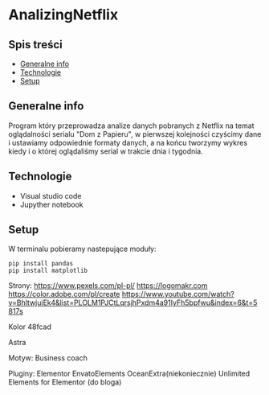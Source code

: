 ﻿# AnalizingNetflix

## Spis treści
* [Generalne info](#generalne-info)
* [Technologie](#technologie)
* [Setup](#setup)

## Generalne info 
Program który przeprowadza analize danych pobranych z Netflix na temat oglądalności serialu "Dom z Papieru", w pierwszej kolejności czyścimy dane i ustawiamy odpowiednie formaty danych, a na końcu tworzymy wykres  kiedy i o której oglądaliśmy serial w trakcie dnia i tygodnia.

## Technologie
* Visual studio code
* Jupyther notebook

## Setup

W terminalu pobieramy nastepujące moduły:

```
pip install pandas
pip install matplotlib
```


Strony:
https://www.pexels.com/pl-pl/
https://logomakr.com
https://color.adobe.com/pl/create
https://www.youtube.com/watch?v=BhltwjuiEk4&list=PLOLM1PJCtLqrsjhPxdm4a91IyFh5bpfwu&index=6&t=5817s

Kolor
48fcad


Astra

Motyw:
Business coach

Pluginy:
Elementor
EnvatoElements
OceanExtra(niekoniecznie)
Unlimited Elements for Elementor (do bloga)


